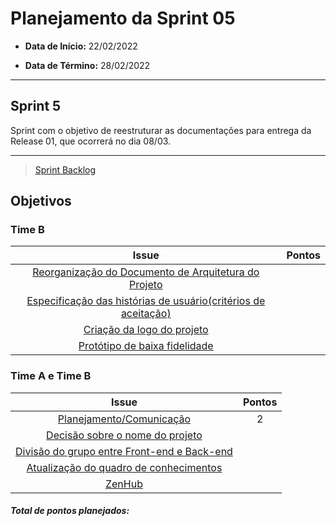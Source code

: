 # Planejamento da Sprint 05

- **Data de Início:** 22/02/2022

- **Data de Término:** 28/02/2022

---

## Sprint 5

Sprint com o objetivo de reestruturar as documentações  para entrega da Release 01, que ocorrerá no dia 08/03. 

---

> [Sprint Backlog](https://github.com/fga-eps-mds/Tema-02/milestone/6)

## Objetivos


### Time B
Issue                                       | Pontos |
| :------------------------------------------------------------------------------: | :----: |
| [ Reorganização do Documento de Arquitetura do Projeto]() |       |
| [Especificação das histórias de usuário(critérios de aceitação)]() |       |
|               [Criação da logo do projeto](https://github.com/fga-eps-mds/Tema-02/issues/80)      |       |
|               [Protótipo de baixa fidelidade ](https://github.com/fga-eps-mds/Tema-02/issues/74)      |       

### Time A e Time B
Issue                                       | Pontos |
| :------------------------------------------------------------------------------: | :----: |
| [ Planejamento/Comunicação](https://github.com/fga-eps-mds/Tema-02/issues/86) |  2    |
| [Decisão sobre o nome do projeto](https://github.com/fga-eps-mds/Tema-02/issues/82) |       |
|               [Divisão do grupo entre Front-end e Back-end](https://github.com/fga-eps-mds/Tema-02/issues/83)      |       |
|               [Atualização do quadro de conhecimentos](https://github.com/fga-eps-mds/Tema-02/issues/84)      |      |
|               [ZenHub](https://github.com/fga-eps-mds/Tema-02/issues/85)      |       |

<h4><i>Total de pontos planejados: </i></h4>
